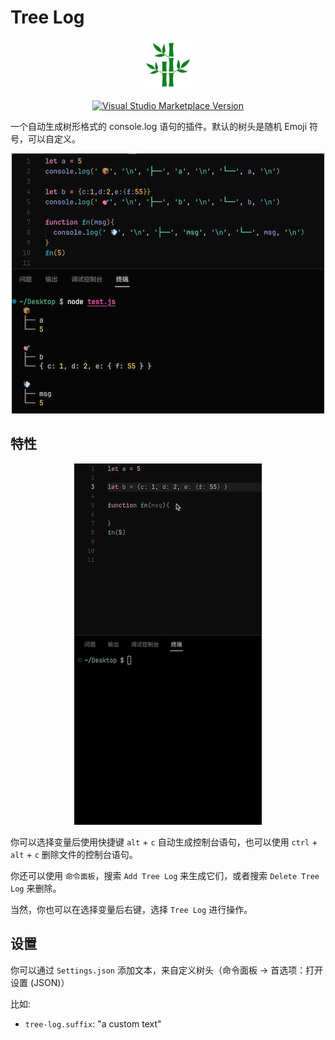 # Tree Log

<center>

<img src="res/icon.svg" width=80>

</center>

<center>

<a href="https://marketplace.visualstudio.com/items?itemName=daodaolea.tree-log" target="__blank"><img src="https://img.shields.io/visual-studio-marketplace/v/daodaolea.tree-log.svg?color=eee&amp;label=VS%20Code%20Marketplace&logo=visual-studio-code" alt="Visual Studio Marketplace Version" /></a>

</center>

一个自动生成树形格式的 console.log 语句的插件。默认的树头是随机 Emoji 符号，可以自定义。

<center>

![shot](res/shot.png)

</center>

## 特性

<center>

![shot](res/shot.gif)

</center>

你可以选择变量后使用快捷键 `alt` + `c` 自动生成控制台语句，也可以使用 `ctrl` + `alt` + `c` 删除文件的控制台语句。

你还可以使用 `命令面板`，搜索 `Add Tree Log` 来生成它们，或者搜索 `Delete Tree Log` 来删除。

当然，你也可以在选择变量后右键，选择 `Tree Log` 进行操作。



## 设置

你可以通过 `Settings.json` 添加文本，来自定义树头（命令面板 -> 首选项：打开设置 (JSON)）

比如:

* `tree-log.suffix`: "a custom text"

